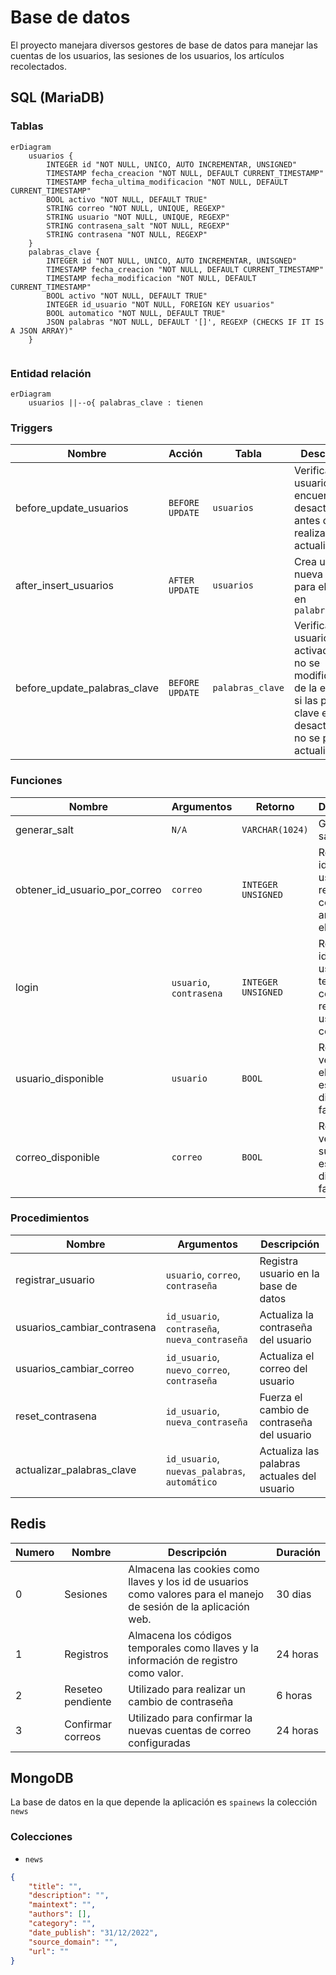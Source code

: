 # Base de datos

El proyecto manejara diversos gestores de base de datos para manejar las cuentas de los usuarios, las sesiones de los usuarios, los artículos recolectados.

## SQL (MariaDB)

### Tablas

```mermaid
erDiagram
	usuarios {
		INTEGER id "NOT NULL, UNICO, AUTO INCREMENTAR, UNSIGNED"
		TIMESTAMP fecha_creacion "NOT NULL, DEFAULT CURRENT_TIMESTAMP"
		TIMESTAMP fecha_ultima_modificacion "NOT NULL, DEFAULT CURRENT_TIMESTAMP"
		BOOL activo "NOT NULL, DEFAULT TRUE"
		STRING correo "NOT NULL, UNIQUE, REGEXP"
		STRING usuario "NOT NULL, UNIQUE, REGEXP"
		STRING contrasena_salt "NOT NULL, REGEXP"
		STRING contrasena "NOT NULL, REGEXP"
	}
	palabras_clave {
		INTEGER id "NOT NULL, UNICO, AUTO INCREMENTAR, UNISGNED"
		TIMESTAMP fecha_creacion "NOT NULL, DEFAULT CURRENT_TIMESTAMP"
		TIMESTAMP fecha_modificacion "NOT NULL, DEFAULT CURRENT_TIMESTAMP"
		BOOL activo "NOT NULL, DEFAULT TRUE"
		INTEGER id_usuario "NOT NULL, FOREIGN KEY usuarios"
		BOOL automatico "NOT NULL, DEFAULT TRUE"
		JSON palabras "NOT NULL, DEFAULT '[]', REGEXP (CHECKS IF IT IS A JSON ARRAY)"
	}
	
```

### Entidad relación

```mermaid
erDiagram
	usuarios ||--o{ palabras_clave : tienen
```

### Triggers

| Nombre                       | Acción          | Tabla            | Descripción                                                  |
| ---------------------------- | --------------- | ---------------- | ------------------------------------------------------------ |
| before_update_usuarios       | `BEFORE UPDATE` | `usuarios`       | Verifica que el usuario se encuentra desactivo antes de realizar la actualización |
| after_insert_usuarios        | `AFTER UPDATE`  | `usuarios`       | Crea una nueva entrada para el usuario en `palabras_clave`   |
| before_update_palabras_clave | `BEFORE UPDATE` | `palabras_clave` | Verifica que el usuario este activado, que no se modifique el id de la entrada, si las palabras clave esta desactivadas no se pueden actualizar |

### Funciones

| Nombre                        | Argumentos              | Retorno            | Descripción                                                  |
| ----------------------------- | ----------------------- | ------------------ | ------------------------------------------------------------ |
| generar_salt                  | `N/A`                   | `VARCHAR(1024)`    | Generar un salt único                                        |
| obtener_id_usuario_por_correo | `correo`                | `INTEGER UNSIGNED` | Retorna el id del usuario recibiendo como argumento el correo |
| login                         | `usuario`, `contrasena` | `INTEGER UNSIGNED` | Retorna el id del usuario teniendo como referencia el usuario y contraseña |
| usuario_disponible            | `usuario`               | `BOOL`             | Retorna verdadero si el usuario esta disponible falso si no. |
| correo_disponible             | `correo`                | `BOOL`             | Retorna verdadero su el correo esta disponible, falso si no. |

### Procedimientos

| Nombre                      | Argumentos                                     | Descripción                                 |
| --------------------------- | ---------------------------------------------- | ------------------------------------------- |
| registrar_usuario           | `usuario`, `correo`, `contraseña`              | Registra usuario en la base de datos        |
| usuarios_cambiar_contrasena | `id_usuario`, `contraseña`, `nueva_contraseña` | Actualiza la contraseña del usuario         |
| usuarios_cambiar_correo     | `id_usuario`, `nuevo_correo`, `contraseña`     | Actualiza el correo del usuario             |
| reset_contrasena            | `id_usuario`, `nueva_contraseña`               | Fuerza el cambio de contraseña del usuario  |
| actualizar_palabras_clave   | `id_usuario`, `nuevas_palabras`, `automático`  | Actualiza las palabras actuales del usuario |

## Redis

| Numero | Nombre            | Descripción                                                  | Duración |
| ------ | ----------------- | ------------------------------------------------------------ | -------- |
| 0      | Sesiones          | Almacena las cookies como llaves y los id de usuarios como valores para el manejo de sesión de la aplicación web. | 30 dias  |
| 1      | Registros         | Almacena los códigos temporales como llaves y la información de registro como valor. | 24 horas |
| 2      | Reseteo pendiente | Utilizado para realizar un cambio de contraseña              | 6 horas  |
| 3      | Confirmar correos | Utilizado para confirmar la nuevas cuentas de correo configuradas | 24 horas |

## MongoDB

La base de datos en la que depende la aplicación es `spainews` la colección `news`

### Colecciones

- `news`

```json
{
	"title": "",
	"description": "",
    "maintext": "",
    "authors": [],
    "category": "",
    "date_publish": "31/12/2022",
    "source_domain": "",
    "url": ""
}
```

